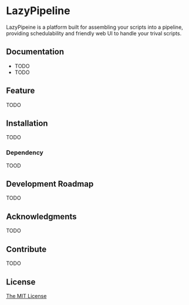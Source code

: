 # LazyPipeline

LazyPipeine is a platform built for assembling your scripts into a pipeline, providing schedulability and friendly web UI to handle your trival scripts.

## Documentation

- TODO
- TODO

## Feature

TODO

## Installation

TODO

### Dependency

TOOD

## Development Roadmap

TODO


## Acknowledgments

TODO

## Contribute

TODO

## License

[The MIT License](https://github.com/haroldrandom/LazyPipeline/blob/master/LICENSE)
